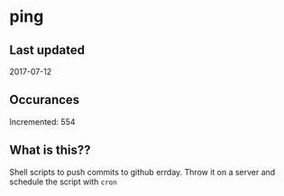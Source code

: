 # ping

## Last updated
2017-07-12

## Occurances
Incremented: 554

## What is this??
Shell scripts to push commits to github errday. Throw it on a server and schedule the script with `cron`


